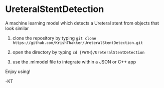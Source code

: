 # UreteralStentDetection
A machine learning model which detects a Ureteral stent from objects that look similar

1. clone the repository by typing `git clone https://github.com/KrishThakker/UreteralStentDetection.git`

2. open the directory by typing `cd {PATH}/UreteralStentDetection`

3. use the .mlmodel file to integrate within a JSON or C++ app

Enjoy using!

-KT
